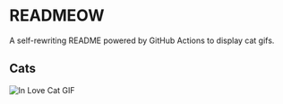 # READMEOW

A self-rewriting README powered by GitHub Actions to display cat gifs.

## Cats

![In Love Cat GIF](https://media4.giphy.com/media/MDJ9IbxxvDUQM/200.gif?cid=9acd02dat9ycg9blplqns9zlbgbpvbjiwnj02t2otmqalnvj&ep=v1_gifs_search&rid=200.gif&ct=g)
